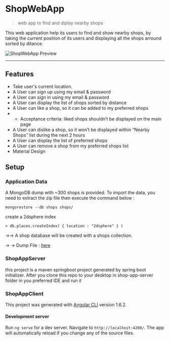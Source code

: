 # ShopWebApp

> web app to find and diplay nearby shops


This web application help its users to find and show nearby shops, by taking the current position of its users and displaying all the shops arround sorted by ditance.

![ShopWebApp Preview](http://)

---

## Features
- Take user's current location.
- A User can sign up using my email & password
- A User can sign in using my email & password
- A User can display the list of shops sorted by distance
- A User can like a shop, so it can be added to my preferred shops
- - Acceptance criteria: liked shops shouldn’t be displayed on the main page
- A User can dislike a shop, so it won’t be displayed within “Nearby Shops” list during the next 2 hours 
- A User can display the list of preferred shops
- A User can remove a shop from my preferred shops list
- Material Design



## Setup

### Application Data

A MongoDB dump with ~300 shops is provided. To import the data, you need to extract the zip file then execute the command below :
 
 
    mongorestore --db shops shops/

create a 2dsphere index 

`> db.places.createIndex( { location : "2dsphere" } )`


→→ A shop database will be created with a shops collection.

→ → Dump File : [here](dump-shops.zip)

### ShopAppServer

this project is a maven springboot project generated by spring boot initializer.
After you clone this repo to your desktop in shop-app-server folder in you preferred IDE and run it


### ShopAppClient

This project was generated with [Angular CLI](https://github.com/angular/angular-cli) version 1.6.2.

#### Development server

Run `ng serve` for a dev server. Navigate to `http://localhost:4200/`. The app will automatically reload if you change any of the source files.
